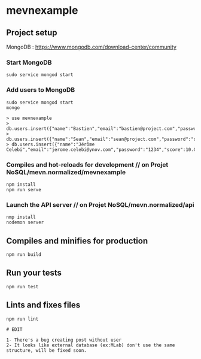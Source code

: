 # mevnexample

## Project setup

MongoDB : https://www.mongodb.com/download-center/community

### Start MongoDB 
```
sudo service mongod start
```
### Add users to MongoDB
```
sudo service mongod start
mongo

> use mevnexample
> db.users.insert({"name":"Bastien","email":"bastien@project.com","password":"bastien123","score":1000.0,"net_salary":1150.0})
> db.users.insert({"name":"Sean","email":"sean@project.com","password":"sean123","score":100.0,"net_salary":5000.0})
> db.users.insert({"name":"Jérôme Celebi","email":"jerome.celebi@ynov.com","password":"1234","score":10.0,"net_salary":100000.0})
```


### Compiles and hot-reloads for development // on Projet NoSQL/mevn.normalized/mevnexample 
```
npm install
npm run serve
```
### Launch the API server // on Projet NoSQL/mevn.normalized/api 
```
nmp install
nodemon server
```




## Compiles and minifies for production
```
npm run build
```

## Run your tests
```
npm run test
```

## Lints and fixes files
```
npm run lint

# EDIT 

1- There's a bug creating post without user
2- It looks like external database (ex:MLab) don't use the same structure, will be fixed soon.
```
<!-- 
### Customize configuration
See [Configuration Reference](https://cli.vuejs.org/config/).
 -->
